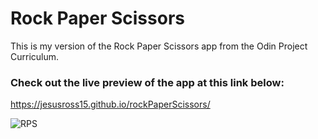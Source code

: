 # Rock Paper Scissors

This is my version of the Rock Paper Scissors app from the Odin Project Curriculum.

### Check out the live preview of the app at this link below:
https://jesusross15.github.io/rockPaperScissors/

![RPS](https://github.com/jesusross15/rockPaperScissors/assets/91804598/6e58a0ab-8cb0-4c12-a8c9-a1c025d887df)
